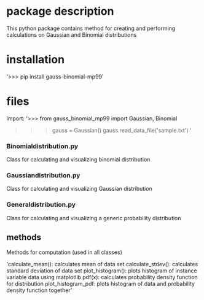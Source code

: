 # package description

This python package contains method for creating and performing calculations on Gaussian and Binomial distributions

# installation

'>>> pip install gauss-binomial-mp99'

# files 

Import:	
'>>> from gauss_binomial_mp99 import Gaussian, Binomial
>>> gauss = Gaussian()
>>> gauss.read_data_file('sample.txt') '

### Binomialdistribution.py
Class for calculating and visualizing binomial distribution

### Gaussiandistribution.py
Class for calculating and visualizing Gaussian distribution

### Generaldistribution.py
Class for calculating and visualizing a generic probability distribution

## methods
Methods for computation (used in all classes)

'calculate_mean(): calculates mean of data set
 calculate_stdev(): calculates standard deviation of data set
 plot_histogram(): plots histogram of instance variable data using matplotlib
 pdf(x): calculates probability density function for distribution
 plot_histogram_pdf: plots histogram of data and probability density function together'

